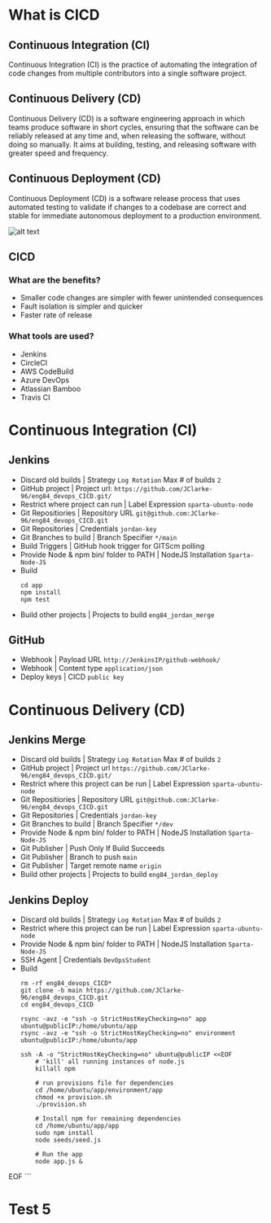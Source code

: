 # What is CICD
## Continuous Integration (CI)
Continuous Integration (CI) is the practice of automating the integration of code changes from multiple contributors into a single software project.

## Continuous Delivery (CD)
Continuous Delivery (CD) is a software engineering approach in which teams produce software in short cycles, ensuring that the software can be reliably released at any time and, when releasing the software, without doing so manually. It aims at building, testing, and releasing software with greater speed and frequency.

## Continuous Deployment (CD)
Continuous Deployment (CD) is a software release process that uses automated testing to validate if changes to a codebase are correct and stable for immediate autonomous deployment to a production environment.

![alt text](https://3ovyg21t17l11k49tk1oma21-wpengine.netdna-ssl.com/wp-content/uploads/2015/03/cicdcd.png)

## CICD
### What are the benefits?
- Smaller code changes are simpler with fewer unintended consequences
- Fault isolation is simpler and quicker
- Faster rate of release

### What tools are used?
- Jenkins
- CircleCI
- AWS CodeBuild
- Azure DevOps
- Atlassian Bamboo
- Travis CI

# Continuous Integration (CI)
## Jenkins
- Discard old builds | Strategy `Log Rotation` Max # of builds `2`
- GitHub project | Project url: `https://github.com/JClarke-96/eng84_devops_CICD.git/`
- Restrict where project can run | Label Expression `sparta-ubuntu-node`
- Git Repositiories | Repository URL `git@github.com:JClarke-96/eng84_devops_CICD.git`
- Git Repositories | Credentials `jordan-key`
- Git Branches to build | Branch Specifier `*/main`
- Build Triggers | GitHub hook trigger for GITScm polling
- Provide Node & npm bin/ folder to PATH | NodeJS Installation `Sparta-Node-JS`
- Build
	```
	cd app
	npm install
	npm test
	```
- Build other projects | Projects to build `eng84_jordan_merge`

## GitHub
- Webhook | Payload URL `http://JenkinsIP/github-webhook/`
- Webhook | Content type `application/json`
- Deploy keys | CICD `public key`

# Continuous Delivery (CD)
## Jenkins Merge
- Discard old builds | Strategy `Log Rotation` Max # of builds `2`
- GitHub project | Project url `https://github.com/JClarke-96/eng84_devops_CICD.git/`
- Restrict where this project can be run | Label Expression `sparta-ubuntu-node`
- Git Repositiories | Repository URL `git@github.com:JClarke-96/eng84_devops_CICD.git`
- Git Repositories | Credentials `jordan-key`
- Git Branches to build | Branch Specifier `*/dev`
- Provide Node & npm bin/ folder to PATH | NodeJS Installation `Sparta-Node-JS`
- Git Publisher | Push Only If Build Succeeds
- Git Publisher | Branch to push `main`
- Git Publisher | Target remote name `origin`
- Build other projects | Projects to build `eng84_jordan_deploy`

## Jenkins Deploy
- Discard old builds | Strategy `Log Rotation` Max # of builds `2`
- Restrict where this project can be run | Label Expression `sparta-ubuntu-node`
- Provide Node & npm bin/ folder to PATH | NodeJS Installation `Sparta-Node-JS`
- SSH Agent | Credentials `DevOpsStudent`
- Build
	```
	rm -rf eng84_devops_CICD*
	git clone -b main https://github.com/JClarke-96/eng84_devops_CICD.git
	cd eng84_devops_CICD

	rsync -avz -e "ssh -o StrictHostKeyChecking=no" app ubuntu@publicIP:/home/ubuntu/app
	rsync -avz -e "ssh -o StrictHostKeyChecking=no" environment ubuntu@publicIP:/home/ubuntu/app

	ssh -A -o "StrictHostKeyChecking=no" ubuntu@publicIP <<EOF
    	# 'kill' all running instances of node.js
    	killall npm
    
    	# run provisions file for dependencies
    	cd /home/ubuntu/app/environment/app
    	chmod +x provision.sh
    	./provision.sh
    
    	# Install npm for remaining dependencies
    	cd /home/ubuntu/app/app
    	sudo npm install
    	node seeds/seed.js
     
    	# Run the app
    	node app.js &

EOF
	```

# Test 5